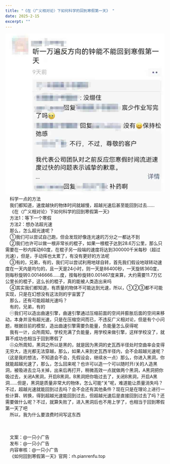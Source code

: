 ```yaml
---
title: "《在〈广义相对论〉下如何科学的回到寒假第一天》 "
date: 2025-2-15
excerpt: ""
---
```


![图1](/assets/images/25-2-15/t1.jpg)
&ensp;&ensp;科学一点的方法  
&ensp;&ensp;我们都知道，速度越快的物体时间就越慢，超越光速后甚至能回到过去……  
&ensp;&ensp;《在〈广义相对论〉下如何科学的回到寒假第一天》  
&ensp;&ensp;方法1：等下一个寒假  
&ensp;&ensp;方法2：想办法超光速  
&ensp;&ensp;那么，怎么超光速呢？  
&ensp;&ensp;①我们可以尝试自己跑，但会发现好像连光速的万分之一都达不到  
&ensp;&ensp;②我们也许可以做一根非常长的棍子，如果一根棍子达到28.6万公里，那么只需要在一秒内挥动60度，在棍子另一段端的速度将达到300000千米每秒（超过光速），但是，手动挥也太累了，有没有更好的方法呢  
&ensp;&ensp;③有的，兄弟，有的，我们可以尝试利用地球自转，首先我们假设地球转动速度在一天内是均匀的，且一天是24小时，则一天是86400秒，一天旋转360度，则每秒旋转0.00146666……度，按每秒旋转0.001467度来算，大约需要11.7万亿公里​​长的棍子，这么长的棍子，真的能被人类造出来吗  
&ensp;&ensp;④其实我们都知道，有质量的物体不可能达到光速，所以，①②③都不可能实现，只是在幻想没有这法则的宇宙罢了  
&ensp;&ensp;那么，还有可能超越光速吗？  
&ensp;&ensp;有的，兄弟，有的  
&ensp;&ensp;㊀我们可以造出曲速引擎，曲速引擎通过压缩前面的空间并膨胀后面的空间来移动，本身并没有超光速，只是在压缩空间而已，不违反广义相对论，但是有个小问题，根据目前的模型，造出曲速引擎需要负能量，负能量怎么获得呢  
&ensp;&ensp;我有一计，众所周知，学校充满了负能量，用学校来做引擎，这样学校没了，就算不成功也相当于回到寒假了  
&ensp;&ensp;㊁众所周知，黑洞之所以是黑的，就是因为黑洞的史瓦西半径处时空曲率会变得无穷大，连光都无法穿越，那么，如果人来到史瓦西半径内，会不会超越光速呢？（这是我的想法，不知道会不会，先假设会，继续水一点）那么，你进入黑洞，你就能超越光速了，那么，怎么回来呢？也许可以造一个可以随时开/关的人造黑洞，被吸进去立马关掉，出来后再打开，稍微高效一点就做两个黑洞，A黑洞把你吸过去，关闭A黑洞，开启B黑洞，B黑洞把你吸过去了，关闭B黑洞，开启A黑洞……但是，黑洞是质量非常大的物体，怎么可能“关”呢，难道能让质量消失吗？不过，超越光速就能回到过去吗？会不会还有其他条件？现在只是在理论上进行一些计算、转换，得到超越光速能回到过去，但超越光速后是直接回到过去了吗？还需要做什么呢？不过，就算失败了，进入黑洞后也不用上学了，也相当于回到寒假第一天了吧  
&ensp;&ensp;所以，我为什么要浪费时间写这东西  
&ensp;&ensp;  
&ensp;&ensp;  
&ensp;&ensp;  
&ensp;&ensp;文案：@一只小广告   
&ensp;&ensp;发布：@一只小广告  
&ensp;&ensp;内容审核：@一只小广告  
&ensp;&ensp;《如何回到寒假第一天》官网：rh.pianrenfu.top  
